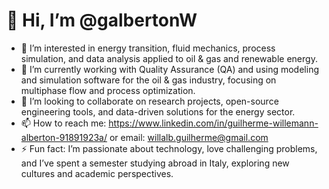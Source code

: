 👋 Hi, I’m @galbertonW
=========================

- 👀 I’m interested in energy transition, fluid mechanics, process simulation, and data analysis applied to oil & gas and renewable energy.
- 🚀 I’m currently working with Quality Assurance (QA) and using modeling and simulation software for the oil & gas industry, focusing on multiphase flow and process optimization.
- 💼 I’m looking to collaborate on research projects, open-source engineering tools, and data-driven solutions for the energy sector.
- 📫 How to reach me: https://www.linkedin.com/in/guilherme-willemann-alberton-91891923a/ or email: willalb.guilherme@gmail.com
- ⚡ Fun fact: I’m passionate about technology, love challenging problems, and I’ve spent a semester studying abroad in Italy, exploring new cultures and academic perspectives.


<!---
galbertonW/galbertonW is a ✨ special ✨ repository because its `README.md` (this file) appears on your GitHub profile.
You can click the Preview link to take a look at your changes.
--->
